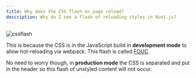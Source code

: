 ```yaml
---
title: Why does the CSS flash on page reload?
description: Why do I see a flash of reloading styles in Nuxt.js?
---
```


![cssflash](/flash_css.gif)

This is because the CSS is in the JavaScript build in **development mode** to allow hot-reloading via webpack. This flash is called [FOUC](https://en.wikipedia.org/wiki/Flash_of_unstyled_content).

No need to worry though, in **production mode** the CSS is separated and put in the header so this flash of unstyled content will not occur.
